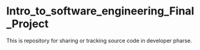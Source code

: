 # Intro_to_software_engineering_Final_Project
This is repository for sharing or tracking source code in developer pharse.
